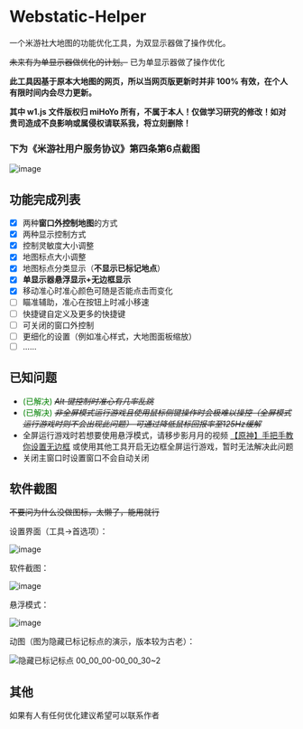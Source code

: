 # Webstatic-Helper
一个米游社大地图的功能优化工具，为双显示器做了操作优化。

~~未来有为单显示器做优化的计划。~~ 已为单显示器做了操作优化

**此工具因基于原本大地图的网页，所以当网页版更新时并非 100% 有效，在个人有限时间内会尽力更新。**

**其中 w1.js 文件版权归 miHoYo 所有，不属于本人！仅做学习研究的修改！如对贵司造成不良影响或属侵权请联系我，将立刻删除！**

### 下为《米游社用户服务协议》第四条第6点截图

![image](https://user-images.githubusercontent.com/46586216/200828346-d140a0a5-1def-441f-bfaf-8b7ca838dd86.png)

## 功能完成列表
- [x] 两种**窗口外控制地图**的方式
- [x] 两种显示控制方式
- [x] 控制灵敏度大小调整
- [x] 地图标点大小调整
- [x] 地图标点分类显示（**不显示已标记地点**）
- [x] **单显示器悬浮显示+无边框显示**
- [x] 移动准心时准心颜色可随是否能点击而变化
- [ ] 瞄准辅助，准心在按钮上时减小移速
- [ ] 快捷键自定义及更多的快捷键
- [ ] 可关闭的窗口外控制
- [ ] 更细化的设置（例如准心样式，大地图面板缩放）
- [ ] ......

## 已知问题

- <font color="green">(已解决)</font> ~~_Alt 键控制时准心有几率乱跳_~~
- <font color="green">(已解决)</font> ~~*非全屏模式运行游戏且使用鼠标侧键操作时会极难以操控（全屏模式运行游戏时则不会出现此问题）
  可通过降低鼠标回报率至125Hz缓解*~~
- 全屏运行游戏时若想要使用悬浮模式，请移步影月月的视频 [【原神】手把手教你设置无边框](https://www.bilibili.com/video/BV1Bv4y1o7Ri/) 或使用其他工具开启无边框全屏运行游戏，暂时无法解决此问题
- 关闭主窗口时设置窗口不会自动关闭

## 软件截图
~~不要问为什么没做图标，太懒了，能用就行~~

设置界面（工具->首选项）：

![image](https://user-images.githubusercontent.com/46586216/200828859-73499076-4de1-46a6-84f5-9530118b574f.png)

软件截图：

![image](https://user-images.githubusercontent.com/46586216/200829152-f0514679-ea93-4f74-b9f2-e3de265f1c64.png)

悬浮模式：

![image](https://user-images.githubusercontent.com/46586216/204087979-516d6013-bc20-40a1-9224-034dd97b1f2c.png)

动图（图为隐藏已标记标点的演示，版本较为古老）：

![隐藏已标记标点 00_00_00-00_00_30~2](https://user-images.githubusercontent.com/46586216/200830465-45f29435-0e56-4827-b4c7-5228ee8af7e6.gif)

## 其他

如果有人有任何优化建议希望可以联系作者

